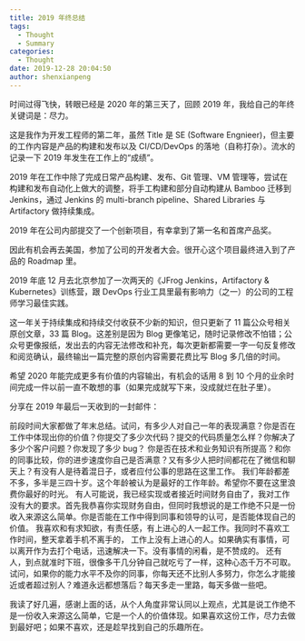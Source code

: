 ```yaml
---
title: 2019 年终总结
tags:
  - Thought
  - Summary
categories:
  - Thought
date: 2019-12-28 20:04:50
author: shenxianpeng
---
```


时间过得飞快，转眼已经是 2020 年的第三天了，回顾 2019 年，我给自己的年终关键词是：尽力。

这是我作为开发工程师的第二年，虽然 Title 是 SE (Software Engnieer)，但主要的工作内容是产品的构建和发布以及 CI/CD/DevOps 的落地（自称打杂）。流水的记录一下 2019 年发生在工作上的“成绩”。

2019 年在工作中除了完成日常产品构建、发布、Git 管理、VM 管理等，尝试在构建和发布自动化上做大的调整，将手工构建和部分自动构建从 Bamboo 迁移到 Jenkins，通过 Jenkins 的 multi-branch pipeline、Shared Libraries 与 Artifactory 做持续集成。

2019 年在公司内部提交了一个创新项目，有幸拿到了第一名和首席产品奖。

因此有机会再去美国，参加了公司的开发者大会。很开心这个项目最终进入到了产品的 Roadmap 里。

2019 年底 12 月去北京参加了一次两天的《JFrog Jenkins，Artifactory & Kubernetes》训练营，跟 DevOps 行业工具里最有影响力（之一）的公司的工程师学习最佳实践。

这一年关于持续集成和持续交付收获不少新的知识，但只更新了 11 篇公众号相关原创文章，33 篇 Blog。这差别是因为 Blog 更像笔记，随时记录修改不怕错；公众号更像报纸，发出去的内容无法修改和补充，每次更新都需要一字一句反复修改和阅览确认，最终输出一篇完整的原创内容需要花费比写 Blog 多几倍的时间。

希望 2020 年能完成更多有价值的内容输出，有机会的话用 8 到 10 个月的业余时间完成一件以前一直不敢想的事（如果完成就写下来，没成就烂在肚子里）。

分享在 2019 年最后一天收到的一封邮件：

前段时间大家都做了年末总结。试问，有多少人对自己一年的表现满意？你是否在工作中体现出你的价值？你提交了多少次代码？提交的代码质量怎么样？你解决了多少个客户问题？你发现了多少 bug？
你是否在技术和业务知识有所提高？和你的同事比较，你的进步速度你自己是否满意？又有多少人把时间都花在了微信和聊天上？有没有人是待着混日子，或者应付公事的思路在这里工作。
我们年龄都差不多，多半是三四十岁。这个年龄被认为是最好的工作年龄。希望你不要在这里浪费你最好的时光。
有人可能说，我已经实现或者接近时间财务自由了，我对工作没有大的要求。首先我恭喜你实现财务自由，但同时我想说的是工作绝不只是一份收入来源这么简单。你是否能在工作中得到同事和领导的认可，是否能体现自己的价值。
我喜欢和有求知欲，有责任感，有上进心的人一起工作。我同时不喜欢工作时间，整天拿着手机不离手的， 工作上没有上进心的人。如果确实有事情，可以离开作为去打个电话，迅速解决一下。没有事情的闲看，是不赞成的。
还有人，到点就准时下班，很像多干几分钟自己就吃亏了一样，这种心态千万不可取。试问，如果你的能力水平不及你的同事，你每天还不比别人多努力，你怎么才能接近或者超过别人？难道永远都想落后？每天多走一里路，每天多做一些吧。

我读了好几遍，感谢上面的话，从个人角度非常认同以上观点，尤其是说工作绝不是一份收入来源这么简单，它是一个人的价值体现。如果喜欢这份工作，尽力去做到最好吧；如果不喜欢，还是趁早找到自己的乐趣所在。